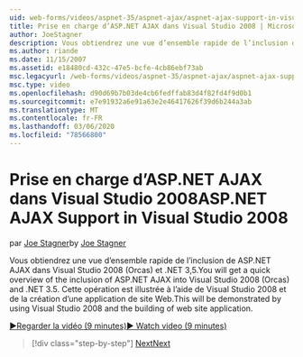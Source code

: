 ```yaml
---
uid: web-forms/videos/aspnet-35/aspnet-ajax/aspnet-ajax-support-in-visual-studio-2008
title: Prise en charge d’ASP.NET AJAX dans Visual Studio 2008 | Microsoft Docs
author: JoeStagner
description: Vous obtiendrez une vue d’ensemble rapide de l’inclusion de ASP.NET AJAX dans Visual Studio 2008 (Orcas) et .NET 3,5. Cette opération est illustrée à l’aide de Visual Studio...
ms.author: riande
ms.date: 11/15/2007
ms.assetid: e18480cd-432c-47e5-bcfe-4cb86ebf73ab
msc.legacyurl: /web-forms/videos/aspnet-35/aspnet-ajax/aspnet-ajax-support-in-visual-studio-2008
msc.type: video
ms.openlocfilehash: d90d69b7b03de4cb6fedffab83d4f82fd4f9d0b1
ms.sourcegitcommit: e7e91932a6e91a63e2e46417626f39d6b244a3ab
ms.translationtype: MT
ms.contentlocale: fr-FR
ms.lasthandoff: 03/06/2020
ms.locfileid: "78566800"
---
```

# <a name="aspnet-ajax-support-in-visual-studio-2008"></a><span data-ttu-id="a58b9-104">Prise en charge d’ASP.NET AJAX dans Visual Studio 2008</span><span class="sxs-lookup"><span data-stu-id="a58b9-104">ASP.NET AJAX Support in Visual Studio 2008</span></span>

<span data-ttu-id="a58b9-105">par [Joe Stagner](https://github.com/JoeStagner)</span><span class="sxs-lookup"><span data-stu-id="a58b9-105">by [Joe Stagner](https://github.com/JoeStagner)</span></span>

<span data-ttu-id="a58b9-106">Vous obtiendrez une vue d’ensemble rapide de l’inclusion de ASP.NET AJAX dans Visual Studio 2008 (Orcas) et .NET 3,5.</span><span class="sxs-lookup"><span data-stu-id="a58b9-106">You will get a quick overview of the inclusion of ASP.NET AJAX into Visual Studio 2008 (Orcas) and .NET 3.5.</span></span> <span data-ttu-id="a58b9-107">Cette opération est illustrée à l’aide de Visual Studio 2008 et de la création d’une application de site Web.</span><span class="sxs-lookup"><span data-stu-id="a58b9-107">This will be demonstrated by using Visual Studio 2008 and the building of web site application.</span></span>

[<span data-ttu-id="a58b9-108">&#9654;Regarder la vidéo (9 minutes)</span><span class="sxs-lookup"><span data-stu-id="a58b9-108">&#9654; Watch video (9 minutes)</span></span>](https://channel9.msdn.com/Blogs/ASP-NET-Site-Videos/aspnet-ajax-support-in-visual-studio-2008)

> [!div class="step-by-step"]
> [<span data-ttu-id="a58b9-109">Next</span><span class="sxs-lookup"><span data-stu-id="a58b9-109">Next</span></span>](adding-ajax-functionality-to-an-existing-aspnet-page.md)
